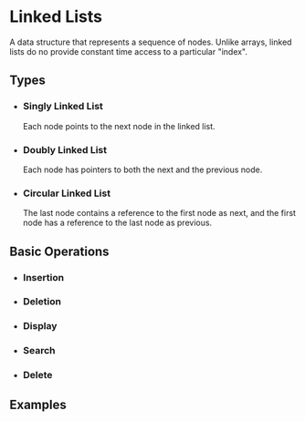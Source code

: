 # Linked Lists
A data structure that represents a sequence of nodes. Unlike arrays, linked lists do no provide constant time access to a particular "index".

## Types
- ### Singly Linked List
    Each node points to the next node in the linked list.
- ### Doubly Linked List
    Each node has pointers to both the next and the previous node.
- ### Circular Linked List
    The last node contains a reference to the first node as next, and the first node has a reference to the last node as previous.

## Basic Operations
- ### Insertion
- ### Deletion
- ### Display
- ### Search
- ### Delete    

## Examples
